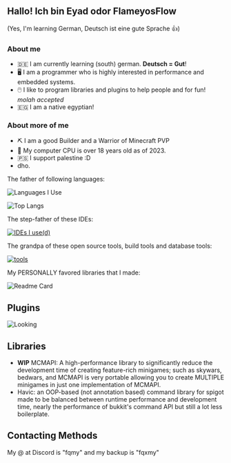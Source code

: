 ## Hallo! Ich bin Eyad odor FlameyosFlow 
(Yes, I'm learning German, Deutsch ist eine gute Sprache :+1:)

### About me
- 🇩🇪 I am currently learning (south) german. **Deutsch = Gut**!
- 🖥️ I am a programmer who is highly interested in performance and embedded systems.
- 🖱️ I like to program libraries and plugins to help people and for fun! *molah accepted*
- 🇪🇬 I am a native egyptian!

### About more of me
- ⛏️ I am a good Builder and a Warrior of Minecraft PVP
- 👴 My computer CPU is over 18 years old as of 2023.
- 🇵🇸 I support palestine :D
- dho.

The father of following languages: 

![Languages I Use](https://skillicons.dev/icons?i=java,kotlin,py,dart,gradle,rust)

![Top Langs](https://github-readme-stats.vercel.app/api/top-langs/?username=coderFlameyosFlow&show_icons=true&theme=radical&langs_count=10&layout=donut&bg_color=00000000)

The step-father of these IDEs: 

[![IDEs I use(d)](https://skillicons.dev/icons?i=idea,vscode,eclipse,replit)](https://skillicons.dev)

The grandpa of these open source tools, build tools and database tools: 

[![tools](https://skillicons.dev/icons?i=sqlite,mongodb,maven,gradle,github,mysql,git)](https://skillicons.dev)

My PERSONALLY favored libraries that I made:

![Readme Card](https://github-readme-stats.vercel.app/api/pin/?username=coderFlameyosFlow&repo=WoodyMenus&theme=radical&bg_color=00000000)

## Plugins

![Looking](https://media.giphy.com/media/l396Ea5qM20nGwKeA/giphy.gif)

## Libraries
- **WIP** MCMAPI: A high-performance library to significantly reduce the development time of creating feature-rich minigames; such as skywars, bedwars, and MCMAPI is very portable allowing you to create MULTIPLE minigames in just one implementation of MCMAPI.
- Havic: an OOP-based (not annotation based) command library for spigot made to be balanced between runtime performance and development time, nearly the performance of bukkit's command API but still a lot less boilerplate.

## Contacting Methods
My @ at Discord is "fqmy" and my backup is "fqxmy"

